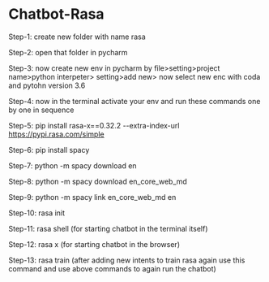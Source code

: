 # Chatbot-Rasa
Step-1: create new folder with name rasa

Step-2: open that folder in pycharm

Step-3: now create new env in pycharm by file>setting>project name>python interpeter> setting>add new> now select new enc with coda and pytohn version 3.6

Step-4: now in the terminal activate your env and run these commands one by one in sequence

Step-5: pip install rasa-x==0.32.2 --extra-index-url https://pypi.rasa.com/simple

Step-6: pip install spacy

Step-7: python -m spacy download en

Step-8: python -m spacy download en_core_web_md

Step-9: python -m spacy link en_core_web_md en

Step-10: rasa init

Step-11: rasa shell (for starting chatbot in the terminal itself)

Step-12: rasa x (for starting chatbot in the browser)

Step-13: rasa train (after adding new intents to train rasa again use this command and use above commands to again run the chatbot)
